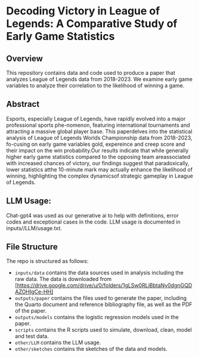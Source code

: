 # Decoding Victory in League of Legends: A Comparative Study of Early Game Statistics

## Overview

This repository contains data and code used to produce a paper that analyzes League of Legends data from 2018-2023. We examine early game variables to analyze their correlation to the likelihood of winning a game.

## Abstract
Esports, especially League of Legends, have rapidly evolved into a major professional sports phe-nomenon, featuring international tournaments and attracting a massive global player base. This paperdelves into the statistical analysis of League of Legends Worlds Championship data from 2018-2023, fo-cusing on early game variables gold, expereince and creep score and their impact on the win probability.Our results indicate that while generally higher early game statistics compared to the opposing team areassociated with increased chances of victory, our findings suggest that paradoxically, lower statistics atthe 10-minute mark may actually enhance the likelihood of winning, highlighting the complex dynamicsof strategic gameplay in League of Legends.

## LLM Usage: 
Chat-gpt4 was used as our generative ai to help with definitions, error codes and exceptional cases in the code.
LLM usage is documented in inputs//LLM/usage.txt. 

## File Structure

The repo is structured as follows:

-   `inputs/data` contains the data sources used in analysis including the raw data. The data is downloaded from [https://drive.google.com/drive/u/0/folders/1gLSw0RLjBbtaNy0dgnGQDAZOHIgCe-HH]
-   `outputs/paper` contains the files used to generate the paper, including the Quarto document and reference bibliography file, as well as the PDF of the paper.
-   `outputs/models` contains the logistic regression models used in the paper.
-   `scripts` contains the R scripts used to simulate, download, clean, model and test data.
-   `other/LLM` contains the LLM usage.
-   `other/sketches` contains the sketches of the data and models.
